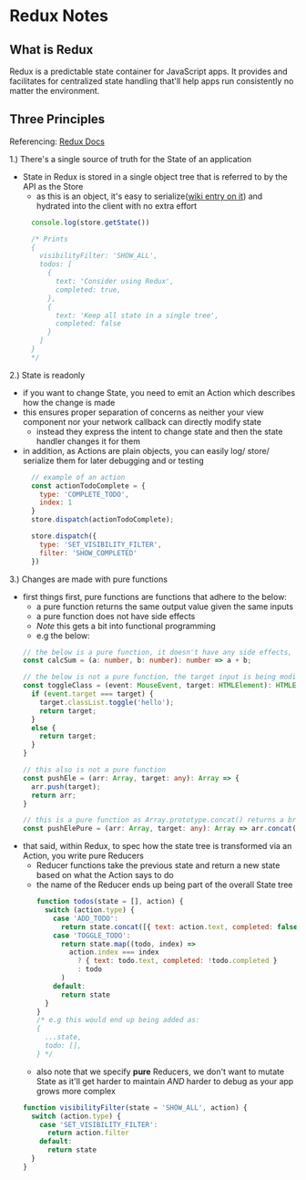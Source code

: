 # Redux Notes

## What is Redux

Redux is a predictable state container for JavaScript apps. It provides and facilitates for centralized state handling that'll help apps run consistently no matter the environment.

## Three Principles

Referencing: [Redux Docs](https://redux.js.org/introduction/three-principles)

1.) There's a single source of truth for the State of an application
- State in Redux is stored in a single object tree that is referred to by the API as the Store
  - as this is an object, it's easy to serialize([wiki entry on it](https://en.wikipedia.org/wiki/Serialization)) and hydrated into the client with no extra effort
  ```js
    console.log(store.getState())

    /* Prints
    {
      visibilityFilter: 'SHOW_ALL',
      todos: [
        {
          text: 'Consider using Redux',
          completed: true,
        },
        {
          text: 'Keep all state in a single tree',
          completed: false
        }
      ]
    }
    */
    ```


2.) State is readonly
- if you want to change State, you need to emit an Action which describes how the change is made
- this ensures proper separation of concerns as neither your view component nor your network callback can directly modify state
  - instead they express the intent to change state and then the state handler changes it for them
- in addition, as Actions are plain objects, you can easily log/ store/ serialize them for later debugging and or testing
  ```js
    // example of an action
    const actionTodoComplete = {
      type: 'COMPLETE_TODO',
      index: 1
    }
    store.dispatch(actionTodoComplete);

    store.dispatch({
      type: 'SET_VISIBILITY_FILTER',
      filter: 'SHOW_COMPLETED'
    })
    ```


3.) Changes are made with pure functions
- first things first, pure functions are functions that adhere to the below:
  - a pure function returns the same output value given the same inputs
  - a pure function does not have side effects
  - *Note* this gets a bit into functional programming
  - e.g the below:
  ```ts
  // the below is a pure function, it doesn't have any side effects, and it returns the same result everytime
  const calcSum = (a: number, b: number): number => a + b;

  // the below is not a pure function, the target input is being modified and even if the return is the same, target's classList property changes
  const toggleClass = (event: MouseEvent, target: HTMLElement): HTMLElement => {
    if (event.target === target) {
      target.classList.toggle('hello');
      return target;
    }
    else {
      return target;
    }
  }

  // this also is not a pure function
  const pushEle = (arr: Array, target: any): Array => {
    arr.push(target);
    return arr;
  }

  // this is a pure function as Array.prototype.concat() returns a brand new array
  const pushElePure = (arr: Array, target: any): Array => arr.concat(target);
  ```
- that said, within Redux, to spec how the state tree is transformed via an Action, you write pure Reducers
  - Reducer functions take the previous state and return a new state based on what the Action says to do
  - the name of the Reducer ends up being part of the overall State tree
    ```js
    function todos(state = [], action) {
      switch (action.type) {
        case 'ADD_TODO':
          return state.concat([{ text: action.text, completed: false }])
        case 'TOGGLE_TODO':
          return state.map((todo, index) =>
            action.index === index
              ? { text: todo.text, completed: !todo.completed }
              : todo
          )
        default:
          return state
      }
    }
    /* e.g this would end up being added as:
    {
      ...state,
      todo: [],
    } */
      ```
  - also note that we specify **pure** Reducers, we don't want to mutate State as it'll get harder to maintain *AND* harder to debug as your app grows more complex
  ```js
  function visibilityFilter(state = 'SHOW_ALL', action) {
    switch (action.type) {
      case 'SET_VISIBILITY_FILTER':
        return action.filter
      default:
        return state
    }
  }
    ```